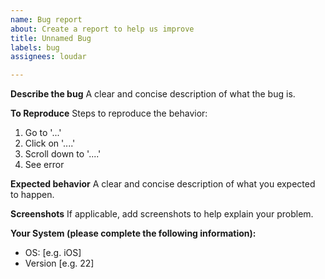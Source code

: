```yaml
---
name: Bug report
about: Create a report to help us improve
title: Unnamed Bug
labels: bug
assignees: loudar

---
```


**Describe the bug**
A clear and concise description of what the bug is.

**To Reproduce**
Steps to reproduce the behavior:
1. Go to '...'
2. Click on '....'
3. Scroll down to '....'
4. See error

**Expected behavior**
A clear and concise description of what you expected to happen.

**Screenshots**
If applicable, add screenshots to help explain your problem.

**Your System (please complete the following information):**
 - OS: [e.g. iOS]
 - Version [e.g. 22]
